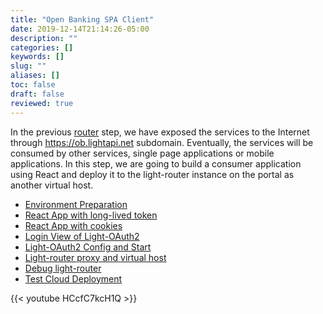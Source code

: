 ```yaml
---
title: "Open Banking SPA Client"
date: 2019-12-14T21:14:26-05:00
description: ""
categories: []
keywords: []
slug: ""
aliases: []
toc: false
draft: false
reviewed: true
---
```


In the previous [router][] step, we have exposed the services to the Internet through https://ob.lightapi.net subdomain. Eventually, the services will be consumed by other services, single page applications or mobile applications. In this step, we are going to build a consumer application using React and deploy it to the light-router instance on the portal as another virtual host. 

* [Environment Preparation](/tutorial/open-banking/client/environment/)
* [React App with long-lived token](/tutorial/open-banking/client/long-live/)
* [React App with cookies](/tutorial/open-banking/client/cookie/)
* [Login View of Light-OAuth2](/tutorial/open-banking/client/login-view/)
* [Light-OAuth2 Config and Start](/tutorial/open-banking/client/oauth-config/)
* [Light-router proxy and virtual host](/tutorial/open-banking/client/local-router/)
* [Debug light-router](/tutorial/open-banking/client/debug-router/)
* [Test Cloud Deployment](/tutorial/open-banking/client/test-cloud/)

{{< youtube HCcfC7kcH1Q >}}

[router]: /tutorial/open-banking/router/
[local portal]: /tutorial/portal/local-router/
